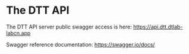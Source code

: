 # The DTT API

The DTT API server public swagger access is here: https://api.dtt.dtlab-labcn.app

Swagger reference documentation: https://swagger.io/docs/
